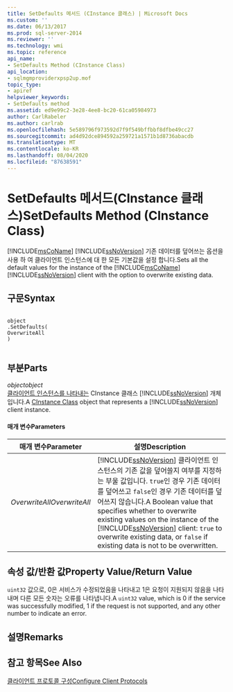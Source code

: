 ```yaml
---
title: SetDefaults 메서드 (CInstance 클래스) | Microsoft Docs
ms.custom: ''
ms.date: 06/13/2017
ms.prod: sql-server-2014
ms.reviewer: ''
ms.technology: wmi
ms.topic: reference
api_name:
- SetDefaults Method (CInstance Class)
api_location:
- sqlmgmproviderxpsp2up.mof
topic_type:
- apiref
helpviewer_keywords:
- SetDefaults method
ms.assetid: ed9e99c2-3e28-4ee8-bc20-61ca05984973
author: CarlRabeler
ms.author: carlrab
ms.openlocfilehash: 5e589796f973592d7f9f549bffbbf8dfbe49cc27
ms.sourcegitcommit: ad4d92dce894592a259721a1571b1d8736abacdb
ms.translationtype: MT
ms.contentlocale: ko-KR
ms.lasthandoff: 08/04/2020
ms.locfileid: "87638591"
---
```

# <a name="setdefaults-method-cinstance-class"></a><span data-ttu-id="24521-102">SetDefaults 메서드(CInstance 클래스)</span><span class="sxs-lookup"><span data-stu-id="24521-102">SetDefaults Method (CInstance Class)</span></span>
  <span data-ttu-id="24521-103">[!INCLUDE[msCoName](../../includes/msconame-md.md)] [!INCLUDE[ssNoVersion](../../includes/ssnoversion-md.md)] 기존 데이터를 덮어쓰는 옵션을 사용 하 여 클라이언트 인스턴스에 대 한 모든 기본값을 설정 합니다.</span><span class="sxs-lookup"><span data-stu-id="24521-103">Sets all the default values for the instance of the [!INCLUDE[msCoName](../../includes/msconame-md.md)] [!INCLUDE[ssNoVersion](../../includes/ssnoversion-md.md)] client with the option to overwrite existing data.</span></span>  
  
## <a name="syntax"></a><span data-ttu-id="24521-104">구문</span><span class="sxs-lookup"><span data-stu-id="24521-104">Syntax</span></span>  
  
```  
  
object  
.SetDefaults(  
OverwriteAll  
)  
  
```  
  
## <a name="parts"></a><span data-ttu-id="24521-105">부분</span><span class="sxs-lookup"><span data-stu-id="24521-105">Parts</span></span>  
 <span data-ttu-id="24521-106">*object*</span><span class="sxs-lookup"><span data-stu-id="24521-106">*object*</span></span>  
 <span data-ttu-id="24521-107">[클라이언트 인스턴스를 나타내는](cinstance-class.md) CInstance 클래스 [!INCLUDE[ssNoVersion](../../includes/ssnoversion-md.md)] 개체입니다.</span><span class="sxs-lookup"><span data-stu-id="24521-107">A [CInstance Class](cinstance-class.md) object that represents a [!INCLUDE[ssNoVersion](../../includes/ssnoversion-md.md)] client instance.</span></span>  
  
#### <a name="parameters"></a><span data-ttu-id="24521-108">매개 변수</span><span class="sxs-lookup"><span data-stu-id="24521-108">Parameters</span></span>  
  
|<span data-ttu-id="24521-109">매개 변수</span><span class="sxs-lookup"><span data-stu-id="24521-109">Parameter</span></span>|<span data-ttu-id="24521-110">설명</span><span class="sxs-lookup"><span data-stu-id="24521-110">Description</span></span>|  
|---------------|-----------------|  
|<span data-ttu-id="24521-111">*OverwriteAll*</span><span class="sxs-lookup"><span data-stu-id="24521-111">*OverwriteAll*</span></span>|<span data-ttu-id="24521-112">[!INCLUDE[ssNoVersion](../../includes/ssnoversion-md.md)] 클라이언트 인스턴스의 기존 값을 덮어쓸지 여부를 지정하는 부울 값입니다. `true`인 경우 기존 데이터를 덮어쓰고 `false`인 경우 기존 데이터를 덮어쓰지 않습니다.</span><span class="sxs-lookup"><span data-stu-id="24521-112">A Boolean value that specifies whether to overwrite existing values on the instance of the [!INCLUDE[ssNoVersion](../../includes/ssnoversion-md.md)] client: `true` to overwrite existing data, or `false` if existing data is not to be overwritten.</span></span>|  
  
## <a name="property-valuereturn-value"></a><span data-ttu-id="24521-113">속성 값/반환 값</span><span class="sxs-lookup"><span data-stu-id="24521-113">Property Value/Return Value</span></span>  
 <span data-ttu-id="24521-114">`uint32` 값으로, 0은 서비스가 수정되었음을 나타내고 1은 요청이 지원되지 않음을 나타내며 다른 모든 숫자는 오류를 나타냅니다.</span><span class="sxs-lookup"><span data-stu-id="24521-114">A `uint32` value, which is 0 if the service was successfully modified, 1 if the request is not supported, and any other number to indicate an error.</span></span>  
  
## <a name="remarks"></a><span data-ttu-id="24521-115">설명</span><span class="sxs-lookup"><span data-stu-id="24521-115">Remarks</span></span>  
  
## <a name="see-also"></a><span data-ttu-id="24521-116">참고 항목</span><span class="sxs-lookup"><span data-stu-id="24521-116">See Also</span></span>  
 [<span data-ttu-id="24521-117">클라이언트 프로토콜 구성</span><span class="sxs-lookup"><span data-stu-id="24521-117">Configure Client Protocols</span></span>](https://technet.microsoft.com/library/ms181035.aspx)  
  
  
